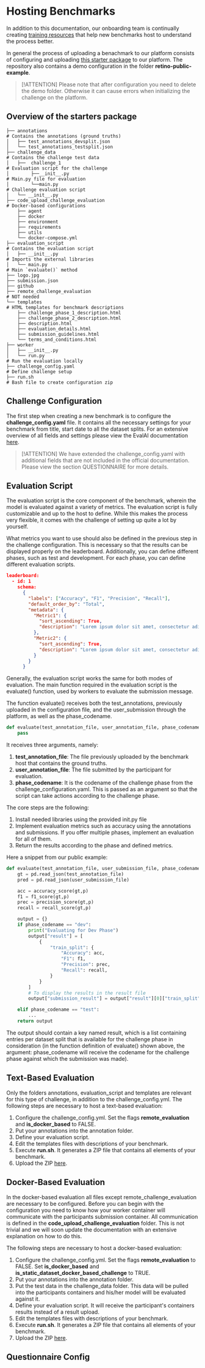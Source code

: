 # Hosting Benchmarks
In addition to this documentation, our onboarding team is continually creating [training resources](https://drive.google.com/drive/folders/1VtZqqDt5YbtC9ODFdTVsJV9It3_8LKH2) that help new benchmarks host to understand the process better.

In general the process of uploading a benachmark to our platform consists of configuring and uploading [this starter package](https://github.com/FG-AI4H/health-aiaudit-benchmark-starters) to our platform. The repository also contains a demo configuration in the folder **retino-public-example**.
>[!ATTENTION]
 >Please note that after configuration you need to delete the demo folder. Otherwise it can cause errors when initializing the challenge on the platform.

## Overview of the starters package
```
├── annotations                                                                 # Contains the annotations (ground truths)
│   ├── test_annotations_devsplit.json                                       
│   └── test_annotations_testsplit.json  
├── challenge_data                                                              # Contains the challenge test data
│   ├──  challenge_1                                                            # Evaluation script for the challenge
│        ├──__init__.py                                                         # Main.py file for evaluation
│        └──main.py                                                             # Challenge evaluation script
│   └── __init__.py                                                             
├── code_upload_challenge_evaluation                                            # Docker-based configurations
    ├── agent    
    ├── docker    
    ├── environment                   
    ├── requirements               
    ├── utils           
    └── docker-compose.yml
├── evaluation_script                                                           # Contains the evaluation script
│   ├── __init__.py                                                             # Imports the external libraries
│   └── main.py                                                                 # Main `evaluate()` method
├── logo.jpg                              
├── submission.json                   
├── github                                                 
├── remote_challenge_evaluation                                                 # NOT needed
└── templates                                                                   # HTML templates for benchmark descriptions
    ├── challenge_phase_1_description.html      
    ├── challenge_phase_2_description.html     
    ├── description.html                        
    ├── evaluation_details.html                 
    ├── submission_guidelines.html              
    └── terms_and_conditions.html                     
├── worker                                      
│   ├── __init__.py                             
│   └── run.py                                                                  # Run the evaluation locally
├── challenge_config.yaml                                                       # Define challenge setup
├── run.sh                                                                      # Bash file to create configuration zip
```

## Challenge Configuration
The first step when creating a new benchmark is to configure the **challenge_config.yaml** file. It contains all the necessary settings for your benchmark from title, start date to all the dataset splits. For an extensive overview of all fields and settings please view the EvalAI documentation [here](https://evalai.readthedocs.io/en/latest/configuration.html).

>[!ATTENTION]
 >We have extended the challenge_config.yaml with additional fields that are not included in the official documentation. Please view the section QUESTIONNAIRE for more details.


## Evaluation Script
The evaluation script is the core component of the benchmark, wherein the model is evaluated against a variety of metrics. The evaluation script is fully customizable and up to the host to define. While this makes the process very flexible, it comes with the challenge of setting up quite a lot by yourself.

What metrics you want to use should also be defined in the previous step in  the challenge configuration. This is necessary so that the results can be displayed properly on the leaderboard. Additionally, you can define different phases, such as test and development. For each phase, you can define different evaluation scripts.
```json
leaderboard:
  - id: 1
    schema:
      {
        "labels": ["Accuracy", "F1", "Precision", "Recall"],
        "default_order_by": "Total",
        "metadata": {
          "Metric1": {
            "sort_ascending": True,
            "description": "Lorem ipsum dolor sit amet, consectetur adipiscing elit.",
          },
          "Metric2": {
            "sort_ascending": True,
            "description": "Lorem ipsum dolor sit amet, consectetur adipiscing elit.",
          }
        }
      }
```
Generally, the evaluation script works the same for both modes of evaluation. The main function required in the evaluation script is the evaluate() function, used by workers to evaluate the submission message.

The function evaluate() receives both the test_annotations, previously uploaded in the configuration file, and the user_submission through the platform, as well as the phase_codename.
```python
def evaluate(test_annotation_file, user_annotation_file, phase_codename, **kwargs):
    pass
```
It receives three arguments, namely:

1. **test_annotation_file**: The file previously uploaded by the benchmark host that contains the ground truths.
2. **user_annotation_file**: The file submitted by the participant for evaluation.
3. **phase_codename**: It is the codename of the challenge phase from the challenge_configuration.yaml. This is passed as an argument so that the script can take actions according to the challenge phase.

The core steps are the following:

  1. Install needed libraries using the provided init.py file
  2. Implement evaluation metrics such as accuracy using the annotations and submissions. If you offer multiple phases, implement an evaluation for all of them.
  3. Return the results according to the phase and defined metrics.

Here a snippet from our public example:
```python
def evaluate(test_annotation_file, user_submission_file, phase_codename, **kwargs):
    gt = pd.read_json(test_annotation_file)    
    pred = pd.read_json(user_submission_file)

    acc = accuracy_score(gt,p)
    f1 = f1_score(gt,p)
    prec = precision_score(gt,p)
    recall = recall_score(gt,p)

    output = {}
    if phase_codename == "dev":
        print("Evaluating for Dev Phase")
        output["result"] = [
            {
                "train_split": {
                    "Accuracy": acc,
                    "F1": f1,
                    "Precision": prec,
                    "Recall": recall,
                }
            }
        ]
        # To display the results in the result file
        output["submission_result"] = output["result"][0]["train_split"]

    elif phase_codename == "test":
        ...
    return output
```
The output should contain a key named result, which is a list containing entries per dataset split that is available for the challenge phase in consideration (in the function definition of evaluate() shown above, the argument: phase_codename will receive the codename for the challenge phase against which the submission was made).
## Text-Based Evaluation
Only the folders annotations, evaluation_script and templates are relevant for this type of challenge, in addition to the challenge_config.yml. The following steps are necessary to host a text-based evaluation:
1. Configure the challenge_config.yml. Set the flags **remote_evaluation** and **is_docker_based** to FALSE.
2. Put your annotations into the annotation folder.
3. Define your evaluation script.
4. Edit the templates files with descriptions of your benchmark.
5. Execute **run.sh**. It generates a ZIP file that contains all elements of your benchmark.
6. Upload the ZIP [here](https://health.aiaudit.org/web/challenge-create).

## Docker-Based Evaluation
In the docker-based evaluation all files except remote_challenge_evaluation are necessary to be configured. Before you can begin with the configuration you need to know how your worker container will communicate with the participants submission container. All communication is defined in the **code_upload_challenge_evaluation** folder. This is not trivial and we will soon update the documentation with an extensive explanation on how to do this.

The following steps are necessary to host a docker-based evaluation:
1. Configure the challenge_config.yml. Set the flags **remote_evaluation** to FALSE. Set  **is_docker_based** and **is_static_dataset_docker_based_challenge** to TRUE.
2. Put your annotations into the annotation folder.
3. Put the test data in the challenge_data folder. This data will be pulled into the participants containers and his/her model willl be evaluated against it.
3. Define your evaluation script. It will receive the participant's containers results instead of a result upload.
4. Edit the templates files with descriptions of your benchmark.
5. Execute **run.sh**. It generates a ZIP file that contains all elements of your benchmark.
6. Upload the ZIP [here](https://health.aiaudit.org/web/challenge-create).

## Questionnaire Config
